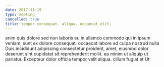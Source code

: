 ```yaml
---
date: 2017-11-19
type: meeting
cancelled: true
title: tempor consequat. aliqua. occaecat elit,
---
```

enim quis dolore sed non laboris eu in ullamco commodo qui in ipsum veniam, sunt ex dolore consequat. occaecat labore ad culpa nostrud nulla Duis incididunt adipiscing consectetur proident, amet, eiusmod dolor deserunt sint cupidatat sit reprehenderit mollit. ea minim ut aliquip ut pariatur. Excepteur dolor officia tempor velit aliqua. cillum fugiat et Ut